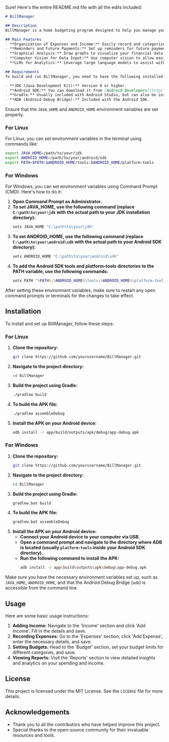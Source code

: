 Sure! Here's the entire README.md file with all the edits included:

```markdown
# BillManager

## Description
BillManager is a home budgeting program designed to help you manage your finances efficiently. It allows you to track your income, expenses, and savings to stay on top of your budget.

## Main Features
- **Organization of Expenses and Income:** Easily record and categorize your various sources of income and types of expenses.
- **Reminders and Future Payments:** Set up reminders for future payments, recurring expenditures, and future incomes to help plan your budget (not implemented yet).
- **Graphical Analysis:** Draw graphs to visualize your financial data (not implemented yet).
- **Computer Vision for Data Input:** Use computer vision to allow easier input of data (will be implemented when base functionalities are completed).
- **LLMs for Analytics:** Leverage large language models to assist with financial analytics and insights (will be implemented when base functionalities are completed).

## Requirements
To build and run BillManager, you need to have the following installed:

- **JDK (Java Development Kit):** Version 8 or higher.
- **Android SDK:** You can download it from [Android Developers](https://developer.android.com/studio).
- **Gradle:** Usually included with Android Studio, but can also be installed separately.
- **ADB (Android Debug Bridge):** Included with the Android SDK.


```

Ensure that the `JAVA_HOME` and `ANDROID_HOME` environment variables are set properly.

### For Linux
For Linux, you can set environment variables in the terminal using commands like:
```bash
export JAVA_HOME=/path/to/your/jdk
export ANDROID_HOME=/path/to/your/android/sdk
export PATH=$PATH:$ANDROID_HOME/tools:$ANDROID_HOME/platform-tools
```

### For Windows
For Windows, you can set environment variables using Command Prompt (CMD). Here's how to do it:

1. **Open Command Prompt as Administrator.**
2. **To set JAVA_HOME, use the following command (replace `C:\path\to\your\jdk` with the actual path to your JDK installation directory):**
   ```cmd
   setx JAVA_HOME "C:\path\to\your\jdk"
   ```
3. **To set ANDROID_HOME, use the following command (replace `C:\path\to\your\android\sdk` with the actual path to your Android SDK directory):**
   ```cmd
   setx ANDROID_HOME "C:\path\to\your\android\sdk"
   ```
4. **To add the Android SDK tools and platform-tools directories to the PATH variable, use the following commands:**
   ```cmd
   setx PATH "%PATH%;%ANDROID_HOME%\tools;%ANDROID_HOME%\platform-tools"
   ```

After setting these environment variables, make sure to restart any open command prompts or terminals for the changes to take effect.

## Installation
To install and set up BillManager, follow these steps:

### For Linux
1. **Clone the repository:**
   ```bash
   git clone https://github.com/yourusername/BillManager.git
   ```
2. **Navigate to the project directory:**
   ```bash
   cd BillManager
   ```
3. **Build the project using Gradle:**
   ```bash
   ./gradlew build
   ```
4. **To build the APK file:**
   ```bash
   ./gradlew assembleDebug
   ```
5. **Install the APK on your Android device:**
   ```bash
   adb install -r app/build/outputs/apk/debug/app-debug.apk
   ```

### For Windows
1. **Clone the repository:**
   ```bash
   git clone https://github.com/yourusername/BillManager.git
   ```
2. **Navigate to the project directory:**
   ```bash
   cd BillManager
   ```
3. **Build the project using Gradle:**
   ```bash
   gradlew.bat build
   ```
4. **To build the APK file:**
   ```bash
   gradlew.bat assembleDebug
   ```
5. **Install the APK on your Android device:**
   - **Connect your Android device to your computer via USB.**
   - **Open a command prompt and navigate to the directory where ADB is located (usually `platform-tools` inside your Android SDK directory).**
   - **Run the following command to install the APK:**
     ```bash
     adb install -r app\build\outputs\apk\debug\app-debug.apk
     ```

Make sure you have the necessary environment variables set up, such as `JAVA_HOME`, `ANDROID_HOME`, and that the Android Debug Bridge (`adb`) is accessible from the command line.

## Usage
Here are some basic usage instructions:

1. **Adding Income:** Navigate to the 'Income' section and click 'Add Income'. Fill in the details and save.
2. **Recording Expenses:** Go to the 'Expenses' section, click 'Add Expense', enter the necessary details, and save.
3. **Setting Budgets:** Head to the 'Budget' section, set your budget limits for different categories, and save.
4. **Viewing Reports:** Visit the 'Reports' section to view detailed insights and analytics on your spending and income.

## License
This project is licensed under the MIT License. See the `LICENSE` file for more details.

## Acknowledgements
- Thank you to all the contributors who have helped improve this project.
- Special thanks to the open-source community for their invaluable resources and tools.

